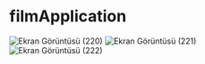 # filmApplication
![Ekran Görüntüsü (220)](https://user-images.githubusercontent.com/104251360/214008693-cf481f2d-18d8-4a7a-a0de-cae3aef4f58a.png)
![Ekran Görüntüsü (221)](https://user-images.githubusercontent.com/104251360/214008712-9fde0b1a-472f-45b9-9afd-10ba90e8edf8.png)
![Ekran Görüntüsü (222)](https://user-images.githubusercontent.com/104251360/214008718-53212209-5f47-4e5b-837f-1adbf401d047.png)
